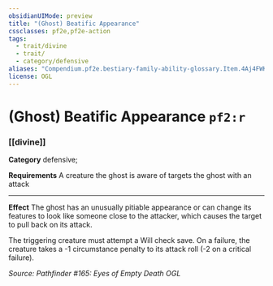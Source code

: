 ```yaml
---
obsidianUIMode: preview
title: "(Ghost) Beatific Appearance"
cssclasses: pf2e,pf2e-action
tags:
  - trait/divine
  - trait/
  - category/defensive
aliases: "Compendium.pf2e.bestiary-family-ability-glossary.Item.4Aj4FWKObfMYoSvh"
license: OGL
---
```

# (Ghost) Beatific Appearance `pf2:r`

### [[divine]]

**Category** defensive; 




**Requirements** A creature the ghost is aware of targets the ghost with an attack

* * *

**Effect** The ghost has an unusually pitiable appearance or can change its features to look like someone close to the attacker, which causes the target to pull back on its attack.

The triggering creature must attempt a Will check save. On a failure, the creature takes a -1 circumstance penalty to its attack roll (-2 on a critical failure).

*Source: Pathfinder #165: Eyes of Empty Death*
*OGL*